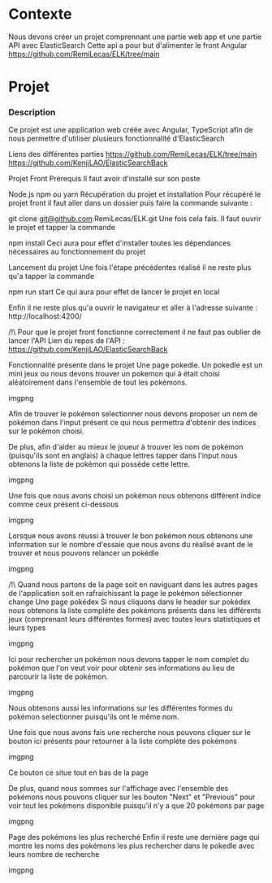 # Contexte
Nous devons créer un projet comprennant une partie web app et une partie API avec ElasticSearch
Cette api a pour but d'alimenter le front Angular https://github.com/RemiLecas/ELK/tree/main
# Projet
### Description
Ce projet est une application web créée avec Angular, TypeScript afin de nous permettre d'utiliser plusieurs fonctionnalité d'ElasticSearch

Liens des différentes parties
https://github.com/RemiLecas/ELK/tree/main https://github.com/KenjiLAO/ElasticSearchBack

Projet Front
Prérequis
Il faut avoir d'installé sur son poste

Node.js
npm ou yarn
Récupération du projet et installation
Pour récupéré le projet front il faut aller dans un dossier puis faire la commande suivante :

git clone git@github.com:RemiLecas/ELK.git
Une fois cela fais. Il faut ouvrir le projet et tapper la commande

npm install
Ceci aura pour effet d'installer toutes les dépendances nécessaires au fonctionnement du projet

Lancement du projet
Une fois l'étape précédentes réalisé il ne reste plus qu'a tapper la commande

npm run start
Ce qui aura pour effet de lancer le projet en local

Enfin il ne reste plus qu'a ouvrir le navigateur et aller à l'adresse suivante : http://localhost:4200/

/!\ Pour que le projet front fonctionne correctement il ne faut pas oublier de lancer l'API
Lien du repos de l'API : https://github.com/KenjiLAO/ElasticSearchBack

Fonctionnalité présente dans le projet
Une page pokedle.
Un pokedle est un mini jeux ou nous devons trouver un pokemon qui à était choisi aléatoirement dans l'ensemble de tout les pokémons.

imgpng

Afin de trouver le pokémon selectionner nous devons proposer un nom de pokémon dans l'input présent ce qui nous permettra d'obtenir des indices sur le pokémon choisi.

De plus, afin d'aider au mieux le joueur à trouver les nom de pokémon (puisqu'ils sont en anglais) à chaque lettres tapper dans l'input nous obtenons la liste de pokémon qui possède cette lettre.

imgpng

Une fois que nous avons choisi un pokémon nous obtenons différent indice comme ceux présent ci-dessous

imgpng

Lorsque nous avons réussi à trouver le bon pokémon nous obtenons une information sur le nombre d'essaie que nous avons du réalisé avant de le trouver et nous pouvons relancer un pokédle

imgpng

/!\ Quand nous partons de la page soit en naviguant dans les autres pages de l'application soit en rafraichissant la page le pokémon sélectionner change
Une page pokédex
Si nous cliquons dans le header sur pokédex nous obtenons la liste compléte des pokémons présents dans les différents jeux (comprenant leurs différentes formes) avec toutes leurs statistiques et leurs types

imgpng

Ici pour rechercher un pokémon nous devons tapper le nom complet du pokémon que l'on veut voir pour obtenir ses informations au lieu de parcourir la liste de pokémon.

imgpng

Nous obtenons aussi les informations sur les différentes formes du pokémon selectionner puisqu'ils ont le même nom.

Une fois que nous avons fais une recherche nous pouvons cliquer sur le bouton ici présents pour retourner à la liste compléte des pokémons

imgpng

Ce bouton ce situe tout en bas de la page

De plus, quand nous sommes sur l'affichage avec l'ensemble des pokémons nous pouvons cliquer sur les bouton "Next" et "Previous" pour voir tout les pokémons disponible puisqu'il n'y a que 20 pokémons par page

imgpng

Page des pokémons les plus recherché
Enfin il reste une dernière page qui montre les noms des pokémons les plus rechercher dans le pokedle avec leurs nombre de recherche

imgpng